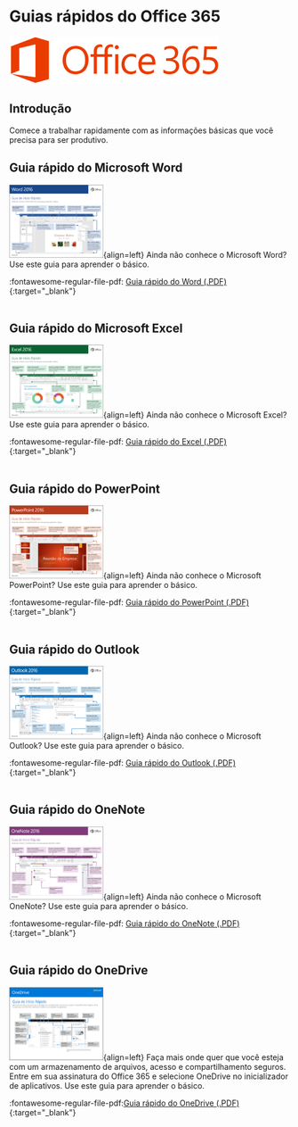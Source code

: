 # Guias rápidos do Office 365

![Office](../assets/images/office365/office365-logo2.png#center)

## Introdução

Comece a trabalhar rapidamente com as informações básicas que você precisa para ser produtivo.

## Guia rápido do Microsoft Word

![Word](../assets/images/office365/word-1.png){align=left} 
Ainda não conhece o Microsoft Word? Use este guia para aprender o básico.

:fontawesome-regular-file-pdf: [Guia rápido do Word (.PDF)](pdf/Word2016QuickStartGuide-MicrosoftCorporation.pdf){:target="_blank"}
<br /><br />


## Guia rápido do Microsoft Excel

![Excel](../assets/images/office365/excel-1.png){align=left}
Ainda não conhece o Microsoft Excel? Use este guia para aprender o básico.

:fontawesome-regular-file-pdf: [Guia rápido do Excel (.PDF)](pdf/Excel2016QuickStartGuide-MicrosoftCorporation.pdf){:target="_blank"}
<br /><br />

## Guia rápido do PowerPoint

![PowerPoint](../assets/images/office365/ppt-1.png){align=left} 
Ainda não conhece o Microsoft PowerPoint? Use este guia para aprender o básico.

:fontawesome-regular-file-pdf: [Guia rápido do PowerPoint (.PDF)](pdf/Powerpoint2016QuickStartGui-MicrosoftCorporation.pdf){:target="_blank"}
<br /><br />

## Guia rápido do Outlook

![outlook](../assets/images/office365/outlook-1.png){align=left} 
Ainda não conhece o Microsoft Outlook? Use este guia para aprender o básico.

:fontawesome-regular-file-pdf: [Guia rápido do Outlook (.PDF)](pdf/Outlook2016QuickStartGuide-MicrosoftCorporation.pdf){:target="_blank"}
<br /><br />

## Guia rápido do OneNote

![onenote](../assets/images/office365/onenote-1.png){align=left} 
Ainda não conhece o Microsoft OneNote? Use este guia para aprender o básico.

:fontawesome-regular-file-pdf: [Guia rápido do OneNote (.PDF)](pdf/Onenote2016QuickStartGuide-MicrosoftCorporation.pdf){:target="_blank"}
<br /><br />

## Guia rápido do OneDrive

![onedrive](../assets/images/office365/onedrive-1.png){align=left}
Faça mais onde quer que você esteja com um armazenamento de arquivos, acesso e compartilhamento seguros. Entre em sua assinatura do Office 365 e selecione OneDrive no inicializador de aplicativos. Use este guia para aprender o básico.

:fontawesome-regular-file-pdf:[Guia rápido do OneDrive (.PDF)](pdf/MS_Office_QuickstartOneDrive.pdf){:target="_blank"}
<br /><br />
